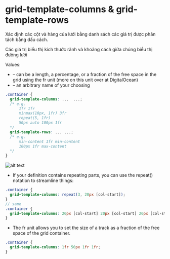 # grid-template-columns & grid-template-rows

Xác định các cột và hàng của lưới bằng danh sách các giá trị được phân tách bằng dấu cách. 

Các giá trị biểu thị kích thước rãnh và khoảng cách giữa chúng biểu thị đường lưới

Values:
- <track-size> – can be a length, a percentage, or a fraction of the free space in the grid using the fr unit (more on this unit over at DigitalOcean)
- <line-name> – an arbitrary name of your choosing

```scss
.container {
  grid-template-columns: ...  ...;
  /* e.g. 
      1fr 1fr
      minmax(10px, 1fr) 3fr
      repeat(5, 1fr)
      50px auto 100px 1fr
  */
  grid-template-rows: ... ...;
  /* e.g. 
      min-content 1fr min-content
      100px 1fr max-content
  */
}
```

![alt text](https://css-tricks.com/wp-content/uploads/2018/11/template-column-rows-02.svg)

- If your definition contains repeating parts, you can use the repeat() notation to streamline things:
```scss
.container {
  grid-template-columns: repeat(3, 20px [col-start]);
}
// same
.container {
  grid-template-columns: 20px [col-start] 20px [col-start] 20px [col-start];
}
```
- The fr unit allows you to set the size of a track as a fraction of the free space of the grid container. 

```scss
.container {
  grid-template-columns: 1fr 50px 1fr 1fr;
}
```

